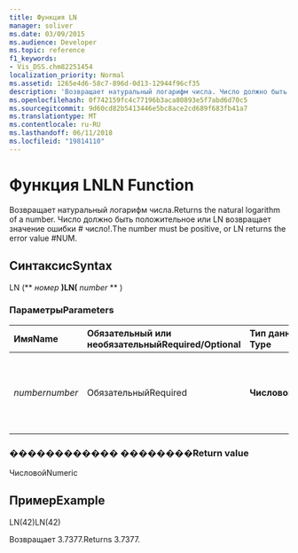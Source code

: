 ```yaml
---
title: Функция LN
manager: soliver
ms.date: 03/09/2015
ms.audience: Developer
ms.topic: reference
f1_keywords:
- Vis_DSS.chm82251454
localization_priority: Normal
ms.assetid: 1265e4d6-58c7-896d-0d13-12944f96cf35
description: 'Возвращает натуральный логарифм числа. Число должно быть положительное или LN возвращает значение ошибки # число!.'
ms.openlocfilehash: 0f742159fc4c77196b3aca80893e5f7abd6d70c5
ms.sourcegitcommit: 9d60cd82b5413446e5bc8ace2cd689f683fb41a7
ms.translationtype: MT
ms.contentlocale: ru-RU
ms.lasthandoff: 06/11/2018
ms.locfileid: "19814110"
---
```

# <a name="ln-function"></a><span data-ttu-id="e9f49-104">Функция LN</span><span class="sxs-lookup"><span data-stu-id="e9f49-104">LN Function</span></span>

<span data-ttu-id="e9f49-105">Возвращает натуральный логарифм числа.</span><span class="sxs-lookup"><span data-stu-id="e9f49-105">Returns the natural logarithm of a number.</span></span> <span data-ttu-id="e9f49-106">Число должно быть положительное или LN возвращает значение ошибки # число!.</span><span class="sxs-lookup"><span data-stu-id="e9f49-106">The number must be positive, or LN returns the error value #NUM.</span></span>
  
## <a name="syntax"></a><span data-ttu-id="e9f49-107">Синтаксис</span><span class="sxs-lookup"><span data-stu-id="e9f49-107">Syntax</span></span>

<span data-ttu-id="e9f49-108">LN (** *номер* **)</span><span class="sxs-lookup"><span data-stu-id="e9f49-108">LN(** *number* ** )</span></span> 
  
### <a name="parameters"></a><span data-ttu-id="e9f49-109">Параметры</span><span class="sxs-lookup"><span data-stu-id="e9f49-109">Parameters</span></span>

|<span data-ttu-id="e9f49-110">**Имя**</span><span class="sxs-lookup"><span data-stu-id="e9f49-110">**Name**</span></span>|<span data-ttu-id="e9f49-111">**Обязательный или необязательный**</span><span class="sxs-lookup"><span data-stu-id="e9f49-111">**Required/Optional**</span></span>|<span data-ttu-id="e9f49-112">**Тип данных**</span><span class="sxs-lookup"><span data-stu-id="e9f49-112">**Data Type**</span></span>|<span data-ttu-id="e9f49-113">**Описание**</span><span class="sxs-lookup"><span data-stu-id="e9f49-113">**Description**</span></span>|
|:-----|:-----|:-----|:-----|
| <span data-ttu-id="e9f49-114">_number_</span><span class="sxs-lookup"><span data-stu-id="e9f49-114">_number_</span></span> <br/> |<span data-ttu-id="e9f49-115">Обязательный</span><span class="sxs-lookup"><span data-stu-id="e9f49-115">Required</span></span>  <br/> |<span data-ttu-id="e9f49-116">**Числовой**</span><span class="sxs-lookup"><span data-stu-id="e9f49-116">**Numeric**</span></span> <br/> | <span data-ttu-id="e9f49-117">Номер, который требуется найти натуральный логарифм.</span><span class="sxs-lookup"><span data-stu-id="e9f49-117">The number whose natural logarithm you want to find.</span></span>  <br/> |
   
### <a name="return-value"></a><span data-ttu-id="e9f49-118">������������ ��������</span><span class="sxs-lookup"><span data-stu-id="e9f49-118">Return value</span></span>

<span data-ttu-id="e9f49-119">Числовой</span><span class="sxs-lookup"><span data-stu-id="e9f49-119">Numeric</span></span>
  
## <a name="example"></a><span data-ttu-id="e9f49-120">Пример</span><span class="sxs-lookup"><span data-stu-id="e9f49-120">Example</span></span>

<span data-ttu-id="e9f49-121">LN(42)</span><span class="sxs-lookup"><span data-stu-id="e9f49-121">LN(42)</span></span> 
  
<span data-ttu-id="e9f49-122">Возвращает 3.7377.</span><span class="sxs-lookup"><span data-stu-id="e9f49-122">Returns 3.7377.</span></span> 
  

